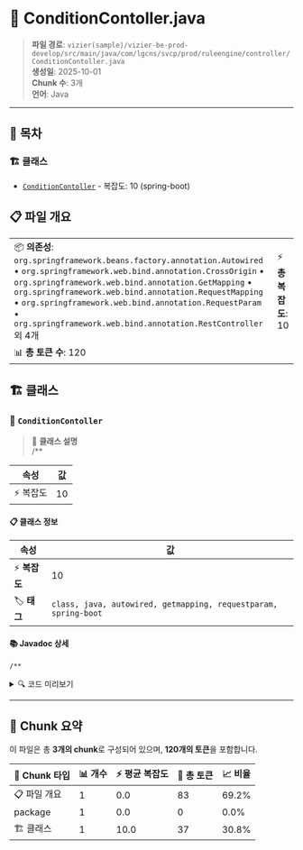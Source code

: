 # 📄 ConditionContoller.java

> **파일 경로**: `vizier(sample)/vizier-be-prod-develop/src/main/java/com/lgcns/svcp/prod/ruleengine/controller/ConditionContoller.java`  
> **생성일**: 2025-10-01  
> **Chunk 수**: 3개  
> **언어**: Java
---

## 📑 목차

### 🏗️ 클래스
- [`ConditionContoller`](#class-conditioncontoller) - 복잡도: 10 (spring-boot)

## 📋 파일 개요

| | |
|--|--|
| 📦 **의존성**: `org.springframework.beans.factory.annotation.Autowired` • `org.springframework.web.bind.annotation.CrossOrigin` • `org.springframework.web.bind.annotation.GetMapping` • `org.springframework.web.bind.annotation.RequestMapping` • `org.springframework.web.bind.annotation.RequestParam` • `org.springframework.web.bind.annotation.RestController` 외 4개 | ⚡ **총 복잡도**: 10 |
| 📊 **총 토큰 수**: 120 |  |



## 🏗️ 클래스

### <a id="class-conditioncontoller"></a>🎯 `ConditionContoller`

> 📝 **클래스 설명**  
> /**

| 속성 | 값 |
|------|----|
| ⚡ 복잡도 | 10 |



#### 📋 클래스 정보

| 속성 | 값 |
|------|----|
| ⚡ **복잡도** | 10 || 📍 **라인 범위** | 25-25 |
| 🏷️ **태그** | `class, java, autowired, getmapping, requestparam, spring-boot` || 🏗️ **프레임워크** | `spring-boot` |
#### 📚 Javadoc 상세

```
/**
```


<details>
<summary>🔍 코드 미리보기</summary>

```java
public class ConditionContoller {
	@Autowired
	private ConditionService conditionService;
	
	@GetMapping
	@Operation(summary = "조건 기본 전체 조회 API", description = "룰 아이디로 조건 트리 조회")
	public ConditionGroupDto getRuleConditionTree(@RequestParam("ruleUuid") String ruleUuid) {
	    ConditionGroupDto tree = conditionService.getRuleConditionTree(ruleUuid);
	    return tree;
	}
}...
```

**Chunk 정보**
- 🆔 **ID**: `b8a1906b64b4`
- 📍 **라인**: 25-25
- 📊 **토큰**: 37
- 🏷️ **태그**: `class, java, autowired, getmapping, requestparam...`

</details>

---





## 🧩 Chunk 요약

이 파일은 총 **3개의 chunk**로 구성되어 있으며, **120개의 토큰**을 포함합니다.

| 🧩 Chunk 타입 | 📊 개수 | ⚡ 평균 복잡도 | 📝 총 토큰 | 📈 비율 |
|---------------|--------|-------------|----------|--------|
| 📋 파일 개요 | 1 | 0.0 | 83 | 69.2% |
| package | 1 | 0.0 | 0 | 0.0% |
| 🏗️ 클래스 | 1 | 10.0 | 37 | 30.8% |

